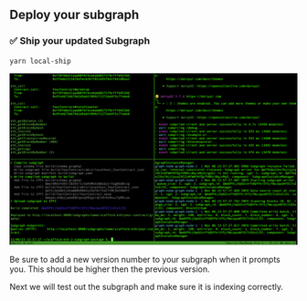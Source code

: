 ## Deploy your subgraph

### ✅ Ship your updated Subgraph

```
yarn local-ship
```

![](./../../img/section-1/1_3_1.png)

Be sure to add a new version number to your subgraph when it prompts you. This should be higher then the previous version.

Next we will test out the subgraph and make sure it is indexing correctly.

